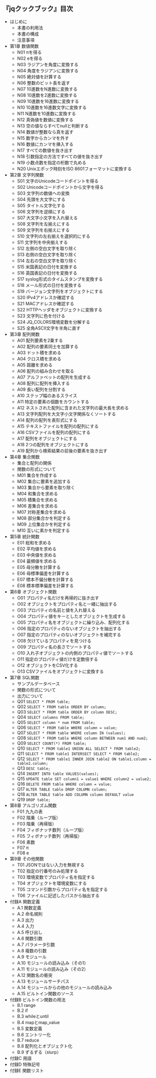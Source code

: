 ## 『jqクックブック』目次

<!--- egrep -h '^#{2,4} ' *.md | sed -e 's/####/    -/' | sed -e 's/##/-/ ' （\tを使うと Sublime がうまく反応しない --->
- はじめに
	- 本書の利用法
	- 本書の構成
	- 注意事項
- 第1章 数値関数
    - N01 πを得る
    - N02 eを得る
    - N03 ラジアンを角度に変換する
    - N04 角度をラジアンに変換する
    - N05 絶対値を計算する
    - N06 整数のビット長を返す
    - N07 10進数をN進数に変換する
    - N08 10進数を2進数に変換する
    - N09 10進数を16進数に変換する
    - N10 10進数を16進数文字に変換する
    - N11 N進数を10進数に変換する
    - N12 真偽値を数値に変換する
    - N13 空の値ならすべてnullと判断する
    - N14 数値が整数なら真を返す
    - N15 数字からカンマを外す
    - N16 数値にカンマを挿入する
    - N17 すべての数値を抜き出す
    - N18 引数指定の方法ですべての値を抜き出す
    - N19 小数点数を指定の桁数で丸める
    - N20 Unixエポック時刻をISO 8601フォーマットに変換する
- 第2章 文字列関数
    - S01 文字のUnicodeコードポイントを得る
    - S02 Unicodeコードポイントから文字を得る
    - S03 文字列の数値への変換
    - S04 先頭を大文字にする
    - S05 タイトル文字化する
    - S06 文字列を逆順にする
    - S07 大文字小文字を入れ替える
    - S08 文字列を左揃えにする
    - S09 文字列を右揃えにする
    - S10 文字列の左右揃えを選択的にする
    - S11 文字列を中央揃えする
    - S12 左側の空白文字を取り除く
    - S13 右側の空白文字を取り除く
    - S14 左右の空白文字を取り除く
    - S15 米国表記の日付を変換する
    - S16 英国表記の日付を変換する
    - S17 syslog形式のタイムスタンプを変換する
    - S18 メール形式の日付を変換する
    - S19 バージョン文字列をオブジェクトにする
    - S20 IPv4アドレスか確認する
    - S21 MACアドレスか確認する
    - S22 HTTPヘッダをオブジェクトに変換する
    - S23 文字列に色を付ける
    - S24 JQ_COLORS環境変数を分解する
    - S25 全角ASCII文字を半角に直す
- 第3章 配列関数
    - A01 配列要素を2乗する
    - A02 配列の要素同士を加算する
    - A03 ドット積を求める
    - A04 クロス積を求める
    - A05 距離を求める
    - A06 配列の組み合わせを取る
    - A07 アルファベットの配列を生成する
    - A08 配列に配列を挿入する
    - A09 長い配列を分割する
    - A10 ステップ幅のあるスライス
    - A11 特定の要素の個数をカウントする
    - A12 ネストされた配列に含まれた文字列の最大長を求める
    - A13 文字列配列を大文字小文字関係なくソートする
    - A14 配列の配列を表形式にする
    - A15 テキストファイルを配列の配列にする
    - A16 CSVファイルを配列の配列にする
    - A17 配列をオブジェクトにする
    - A18 2つの配列をオブジェクトにする
    - A19 配列から検索結果の前後の要素を抜き出す
- 第4章 集合関数
    - 集合と配列の関係
    - 関数の形式について
    - M01 集合を作成する
    - M02 集合に要素を追加する
    - M03 集合から要素を取り除く
    - M04 和集合を求める
    - M05 積集合を求める
    - M06 差集合を求める
    - M07 対称差集合を求める
    - M08 部分集合かを判定する
    - M09 上位集合かを判定する
    - M10 互いに素かを判定する
- 第5章 統計関数
    - E01 総和を求める
    - E02 平均値を求める
    - E03 中央値を求める
    - E04 最頻値を求める
    - E05 母分散を計算する
    - E06 母標準偏差を計算する
    - E07 標本不偏分散を計算する
    - E08 標本標準偏差を計算する
- 第6章 オブジェクト関数
    - O01 プロパティ名だけを再帰的に抜き出す
    - O02 オブジェクトをプロパティ名と一緒に抽出する
    - O03 プロパティの名前と値を入れ替える
    - O04 プロパティ値をキーとしたオブジェクトを生成する
    - O05 プロパティ名をオブジェクトに繰り込み、配列化する
    - O06 指定のプロパティのないオブジェクトを抽出する
    - O07 指定のプロパティのないオブジェクトを補完する
    - O08 欠けているプロパティを見つける
    - O09 プロパティ名の長さでソートする
    - O10 入れ子オブジェクトの内側のプロパティ値でソートする
    - O11 指定のプロパティ値だけを定数倍する
    - O12 オブジェクトをCSV化する
    - O13 CSVファイルをオブジェクトに変換する
- 第7章 SQL関数
    - サンプルデータベース
    - 関数の形式について
    - 出力について
    - Q01 `SELECT * FROM table;`
    - Q02 `SELECT * FROM table ORDER BY column;`
    - Q03 `SELECT * FROM table ORDER BY column DESC;`
    - Q04 `SELECT columns FROM table;`
    - Q05 `SELECT column * num FROM table;`
    - Q06 `SELECT * FROM table WHERE column = value;`
    - Q07 `SELECT * FROM table WHERE column IN (values);`
    - Q08 `SELECT * FROM table WHERE column BETWEEN num1 AND num2;`
    - Q09 `SELECT COUNT(*) FROM table;`
    - Q10 `SELECT * FROM table1 UNION ALL SELECT * FROM table2;`
    - Q11 `SELECT * FROM table1 INTERSECT SELECT * FROM table2;`
    - Q12 `SELECT * FROM table1 INNER JOIN table2 ON table1.column = table2.column;`
    - Q13 `DESC table;`
    - Q14 `INSERT INTO table VALUES(values);`
    - Q15 `UPDATE table SET column1 = value1 WHERE column2 = value2;`
    - Q16 `DELETE FROM table WHERE column = value;`
    - Q17 `ALTER TABLE table DROP COLUMN column;`
    - Q18 `ALTER TABLE table ADD COLUMN column DEFAULT value`
    - Q19 `DROP table;`
- 第8章 アルゴリズム関数
    - F01 九九の表
    - F02 階乗（ループ版）
    - F03 階乗（再帰版）
    - F04 フィボナッチ数列（ループ版）
    - F05 フィボナッチ数列（再帰版）
    - F06 素数
    - F07 π
    - F08 e
- 第9章 その他関数
    - T01 JSONではない入力を無視する
    - T02 指定の行番号のみ処理する
    - T03 環境変数でプロパティ名を指定する
    - T04 オブジェクトを環境変数にする
    - T05 コマンド引数からプロパティ名を指定する
    - T06 ファイルに記述したパスから抽出する
- 付録A 関数定義
    - A.1 関数定義
    - A.2 命名規則
    - A.3 出力
    - A.4 入力
    - A.5 呼び出し
    - A.6 関数引数
    - A.7 パラメータ引数
    - A.8 複数の引数
    - A.9 モジュール
    - A.10 モジュールの読み込み（その1）
    - A.11 モジュールの読み込み（その2）
    - A.12 関数名の衝突
    - A.13 モジュールサーチパス
    - A.14 モジュールからの他のモジュールの読み込み
    - A.15 ビルトイン関数のソース
- 付録B ビルトイン関数の用法
    - B.1 range
    - B.2 if
    - B.3 whileとuntil
    - B.4 mapとmap_value
    - B.5 変数定義
    - B.6 エントリー化
    - B.7 reduce
    - B.8 配列化とオブジェクト化
    - B.9 ずるずる（slurp）
- 付録C 用語
- 付録D 特殊記号
- 付録E 関数リスト
